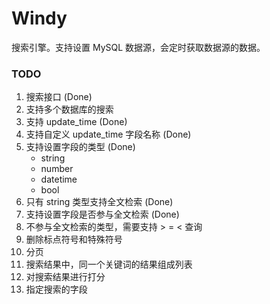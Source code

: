 # Windy
搜索引擎。支持设置 MySQL 数据源，会定时获取数据源的数据。

### TODO
1. 搜索接口  (Done)
2. 支持多个数据库的搜索
3. 支持 update_time  (Done)
4. 支持自定义 update_time 字段名称  (Done)
4. 支持设置字段的类型  (Done)
    - string
    - number
    - datetime
    - bool
5. 只有 string 类型支持全文检索  (Done)
6. 支持设置字段是否参与全文检索  (Done)
7. 不参与全文检索的类型，需要支持 > = < 查询
8. 删除标点符号和特殊符号
9. 分页
10. 搜索结果中，同一个关键词的结果组成列表
11. 对搜索结果进行打分
12. 指定搜索的字段